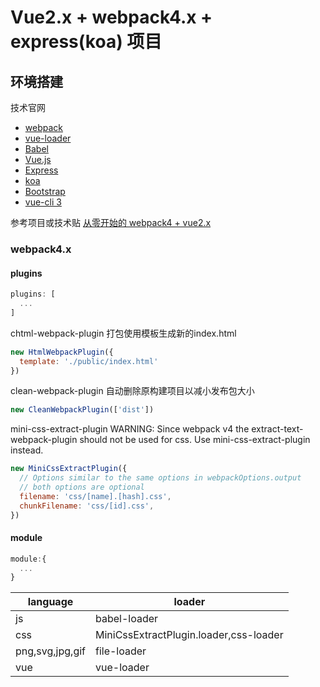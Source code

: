 # Vue2.x + webpack4.x + express(koa) 项目

## 环境搭建

技术官网

- [webpack](https://webpack.docschina.org)
- [vue-loader](https://vue-loader.vuejs.org/)
- [Babel](https://www.babeljs.cn/)
- [Vue.js](https://cn.vuejs.org/)
- [Express](http://www.expressjs.com.cn/)
- [koa](https://koajs.com/)
- [Bootstrap](http://www.bootcss.com/)
- [vue-cli 3](https://cli.vuejs.org/)

参考项目或技术贴
[从零开始的 webpack4 + vue2.x](https://segmentfault.com/a/1190000014251654)

### webpack4.x

#### plugins

```js
plugins: [
  ...
]
```

chtml-webpack-plugin
打包使用模板生成新的index.html

```js
new HtmlWebpackPlugin({
  template: './public/index.html'
})
```

clean-webpack-plugin
自动删除原构建项目以减小发布包大小

```js
new CleanWebpackPlugin(['dist'])
```

mini-css-extract-plugin
WARNING:  Since webpack v4 the extract-text-webpack-plugin should not be used for css. Use mini-css-extract-plugin instead.

```js
new MiniCssExtractPlugin({
  // Options similar to the same options in webpackOptions.output
  // both options are optional
  filename: 'css/[name].[hash].css',
  chunkFilename: 'css/[id].css',
})
```

#### module

```js
module:{
  ...
}
```

| language        | loader                                 |
| --------------- | -------------------------------------- |
| js              | babel-loader                           |
| css             | MiniCssExtractPlugin.loader,css-loader |
| png,svg,jpg,gif | file-loader                            |
| vue             | vue-loader                             |
